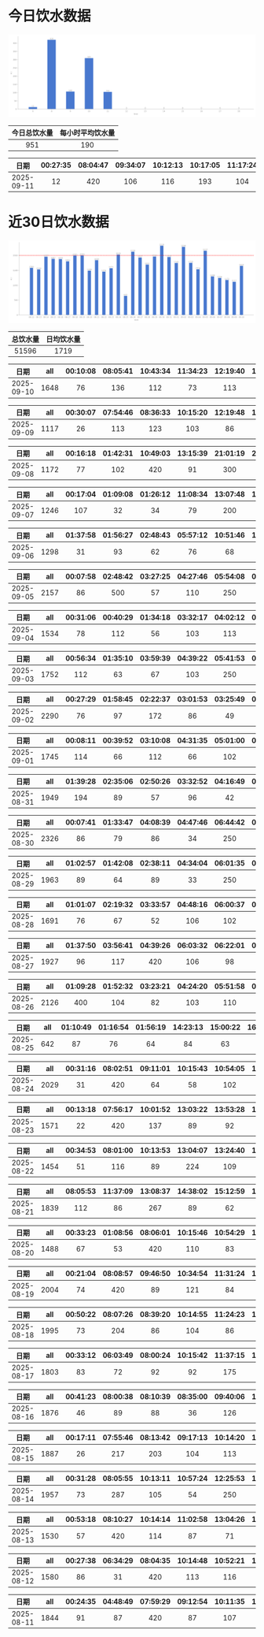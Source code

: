 # 今日饮水数据

<div align=center>
<img src="today.png" style="zoom: 100%;" />

| 今日总饮水量 | 每小时平均饮水量 |
| :----: | :----: |
| 951 | 190 |
</div>

| 日期 | 00:27:35 | 08:04:47 | 09:34:07 | 10:12:13 | 10:17:05 | 11:17:24 |
| :----: | :----: | :----: | :----: | :----: | :----: | :----: |
| 2025-09-11 | 12 | 420 | 106 | 116 | 193 | 104 |

# 近30日饮水数据

<div align=center>
<img src="30.png"style="zoom: 100%;" />

| 总饮水量 | 日均饮水量 |
| :----: | :----: |
| 51596 | 1719 |
</div>

| 日期 | all | 00:10:08 | 08:05:41 | 10:43:34 | 11:34:23 | 12:19:40 | 13:08:11 | 14:16:00 | 15:13:27 | 15:56:42 | 17:48:27 | 20:28:43 | 21:17:27 | 21:24:50 | 22:17:44 | 23:15:29 | 23:52:00 |
| :----: | :----: | :----: | :----: | :----: | :----: | :----: | :----: | :----: | :----: | :----: | :----: | :----: | :----: | :----: | :----: | :----: | :----: |
| 2025-09-10 | 1648 | 76 | 136 | 112 | 73 | 113 | 97 | 66 | 83 | 116 | 67 | 77 | 300 | 107 | 116 | 86 | 23 |

| 日期 | all | 00:30:07 | 07:54:46 | 08:36:33 | 10:15:20 | 12:19:48 | 13:10:46 | 16:11:20 | 17:01:13 | 17:34:34 | 22:54:07 | 23:08:50 |
| :----: | :----: | :----: | :----: | :----: | :----: | :----: | :----: | :----: | :----: | :----: | :----: | :----: |
| 2025-09-09 | 1117 | 26 | 113 | 123 | 103 | 86 | 92 | 113 | 33 | 61 | 300 | 67 |

| 日期 | all | 00:16:18 | 01:42:31 | 10:49:03 | 13:15:39 | 21:01:19 | 21:37:05 | 22:51:47 |
| :----: | :----: | :----: | :----: | :----: | :----: | :----: | :----: | :----: |
| 2025-09-08 | 1172 | 77 | 102 | 420 | 91 | 300 | 114 | 68 |

| 日期 | all | 00:17:04 | 01:09:08 | 01:26:12 | 11:08:34 | 13:07:48 | 14:25:22 | 18:20:33 | 19:15:11 | 22:00:21 | 22:34:45 | 23:18:35 |
| :----: | :----: | :----: | :----: | :----: | :----: | :----: | :----: | :----: | :----: | :----: | :----: | :----: |
| 2025-09-07 | 1246 | 107 | 32 | 34 | 79 | 200 | 92 | 87 | 113 | 300 | 113 | 89 |

| 日期 | all | 01:37:58 | 01:56:27 | 02:48:43 | 05:57:12 | 10:51:46 | 11:35:05 | 12:15:22 | 14:41:43 | 14:58:28 | 15:47:31 | 17:05:15 | 17:57:04 | 18:35:40 | 20:04:55 | 22:27:10 | 23:04:46 |
| :----: | :----: | :----: | :----: | :----: | :----: | :----: | :----: | :----: | :----: | :----: | :----: | :----: | :----: | :----: | :----: | :----: | :----: |
| 2025-09-06 | 1298 | 31 | 93 | 62 | 76 | 68 | 69 | 49 | 300 | 77 | 86 | 69 | 23 | 13 | 123 | 67 | 92 |

| 日期 | all | 00:07:58 | 02:48:42 | 03:27:25 | 04:27:46 | 05:54:08 | 07:13:54 | 07:49:59 | 08:15:01 | 09:39:48 | 15:23:44 | 17:06:56 | 18:02:06 | 18:47:55 | 18:48:37 | 19:43:34 | 21:33:38 | 21:46:46 | 22:37:25 | 23:37:42 |
| :----: | :----: | :----: | :----: | :----: | :----: | :----: | :----: | :----: | :----: | :----: | :----: | :----: | :----: | :----: | :----: | :----: | :----: | :----: | :----: | :----: |
| 2025-09-05 | 2157 | 86 | 500 | 57 | 110 | 250 | 122 | 73 | 69 | 34 | 62 | 33 | 67 | 47 | 85 | 121 | 76 | 72 | 107 | 186 |

| 日期 | all | 00:31:06 | 00:40:29 | 01:34:18 | 03:32:17 | 04:02:12 | 05:52:53 | 08:02:08 | 08:13:50 | 09:08:16 | 17:01:06 | 18:56:49 | 19:20:29 | 19:54:04 | 20:52:14 | 22:39:29 |
| :----: | :----: | :----: | :----: | :----: | :----: | :----: | :----: | :----: | :----: | :----: | :----: | :----: | :----: | :----: | :----: | :----: |
| 2025-09-04 | 1534 | 78 | 112 | 56 | 103 | 113 | 250 | 22 | 49 | 63 | 63 | 300 | 97 | 62 | 103 | 63 |

| 日期 | all | 00:56:34 | 01:35:10 | 03:59:39 | 04:39:22 | 05:41:53 | 07:17:47 | 07:47:31 | 08:12:29 | 08:56:53 | 16:49:44 | 18:45:17 | 19:23:58 | 20:09:54 | 20:39:11 | 21:12:58 | 22:31:25 |
| :----: | :----: | :----: | :----: | :----: | :----: | :----: | :----: | :----: | :----: | :----: | :----: | :----: | :----: | :----: | :----: | :----: | :----: |
| 2025-09-03 | 1752 | 112 | 63 | 67 | 103 | 250 | 228 | 33 | 76 | 69 | 67 | 300 | 87 | 34 | 72 | 102 | 89 |

| 日期 | all | 00:27:29 | 01:58:45 | 02:22:37 | 03:01:53 | 03:25:49 | 04:11:35 | 05:20:07 | 05:50:03 | 06:08:11 | 06:36:17 | 07:06:46 | 07:19:07 | 09:05:52 | 16:31:45 | 17:04:52 | 18:24:04 | 18:51:17 | 19:50:49 | 20:05:37 | 20:31:32 | 20:54:42 | 21:06:41 | 21:52:54 | 22:04:47 | 22:30:49 |
| :----: | :----: | :----: | :----: | :----: | :----: | :----: | :----: | :----: | :----: | :----: | :----: | :----: | :----: | :----: | :----: | :----: | :----: | :----: | :----: | :----: | :----: | :----: | :----: | :----: | :----: | :----: |
| 2025-09-02 | 2290 | 76 | 97 | 172 | 86 | 49 | 107 | 112 | 250 | 76 | 81 | 59 | 113 | 55 | 86 | 33 | 250 | 76 | 77 | 61 | 116 | 86 | 33 | 47 | 31 | 61 |

| 日期 | all | 00:08:11 | 00:39:52 | 03:10:08 | 04:31:35 | 05:01:00 | 05:30:32 | 06:02:59 | 06:35:32 | 07:16:32 | 08:44:06 | 08:48:14 | 17:47:57 | 21:01:06 | 21:38:55 | 22:44:57 |
| :----: | :----: | :----: | :----: | :----: | :----: | :----: | :----: | :----: | :----: | :----: | :----: | :----: | :----: | :----: | :----: | :----: |
| 2025-09-01 | 1745 | 114 | 66 | 112 | 66 | 102 | 98 | 300 | 116 | 96 | 37 | 66 | 200 | 77 | 83 | 212 |

| 日期 | all | 01:39:28 | 02:35:06 | 02:50:26 | 03:32:52 | 04:16:49 | 04:42:40 | 05:16:24 | 05:21:00 | 13:52:22 | 16:17:24 | 18:14:08 | 18:43:55 | 19:08:34 | 19:34:57 | 19:35:39 | 20:31:33 | 20:55:07 | 21:01:31 | 21:18:37 | 22:32:37 | 23:02:14 |
| :----: | :----: | :----: | :----: | :----: | :----: | :----: | :----: | :----: | :----: | :----: | :----: | :----: | :----: | :----: | :----: | :----: | :----: | :----: | :----: | :----: | :----: | :----: |
| 2025-08-31 | 1949 | 194 | 89 | 57 | 96 | 42 | 44 | 31 | 33 | 97 | 65 | 600 | 51 | 72 | 96 | 69 | 84 | 59 | 57 | 49 | 31 | 33 |

| 日期 | all | 00:07:41 | 01:33:47 | 04:08:39 | 04:47:46 | 06:44:42 | 08:29:29 | 13:50:50 | 20:54:48 | 21:25:08 | 22:45:57 | 23:16:40 | 23:24:27 |
| :----: | :----: | :----: | :----: | :----: | :----: | :----: | :----: | :----: | :----: | :----: | :----: | :----: | :----: |
| 2025-08-30 | 2326 | 86 | 79 | 86 | 34 | 250 | 54 | 96 | 840 | 420 | 216 | 63 | 102 |

| 日期 | all | 01:02:57 | 01:42:08 | 02:38:11 | 04:34:04 | 06:01:35 | 07:15:44 | 07:46:41 | 08:15:53 | 09:14:48 | 14:55:09 | 19:23:37 | 20:13:33 | 20:42:04 | 21:04:42 | 21:57:10 | 22:46:39 | 23:15:34 |
| :----: | :----: | :----: | :----: | :----: | :----: | :----: | :----: | :----: | :----: | :----: | :----: | :----: | :----: | :----: | :----: | :----: | :----: | :----: |
| 2025-08-29 | 1963 | 89 | 64 | 89 | 33 | 250 | 203 | 55 | 61 | 33 | 49 | 300 | 57 | 63 | 82 | 307 | 61 | 167 |

| 日期 | all | 01:01:07 | 02:19:32 | 03:33:57 | 04:48:16 | 06:00:37 | 07:49:04 | 09:20:34 | 16:49:09 | 17:11:09 | 17:38:18 | 17:59:08 | 18:39:27 | 19:43:41 | 20:09:46 | 20:28:58 | 22:39:48 | 22:49:29 | 23:59:51 |
| :----: | :----: | :----: | :----: | :----: | :----: | :----: | :----: | :----: | :----: | :----: | :----: | :----: | :----: | :----: | :----: | :----: | :----: | :----: | :----: |
| 2025-08-28 | 1691 | 76 | 67 | 52 | 106 | 102 | 62 | 21 | 61 | 82 | 68 | 43 | 66 | 33 | 226 | 197 | 114 | 84 | 231 |

| 日期 | all | 01:37:50 | 03:56:41 | 04:39:26 | 06:03:32 | 06:22:01 | 07:13:58 | 08:15:39 | 09:18:39 | 18:09:41 | 19:16:30 | 19:49:26 | 20:28:44 | 22:38:56 | 22:43:17 | 23:34:39 |
| :----: | :----: | :----: | :----: | :----: | :----: | :----: | :----: | :----: | :----: | :----: | :----: | :----: | :----: | :----: | :----: | :----: |
| 2025-08-27 | 1927 | 96 | 117 | 420 | 106 | 98 | 87 | 76 | 23 | 200 | 99 | 87 | 33 | 62 | 189 | 234 |

| 日期 | all | 01:09:28 | 01:52:32 | 03:23:21 | 04:24:20 | 05:51:58 | 06:25:52 | 07:25:34 | 08:21:59 | 09:19:46 | 16:41:05 | 16:50:44 | 17:10:57 | 17:22:11 | 18:19:16 | 18:43:47 | 18:56:02 | 19:49:10 | 20:07:00 | 20:31:49 | 22:34:01 | 23:30:19 |
| :----: | :----: | :----: | :----: | :----: | :----: | :----: | :----: | :----: | :----: | :----: | :----: | :----: | :----: | :----: | :----: | :----: | :----: | :----: | :----: | :----: | :----: | :----: |
| 2025-08-26 | 2126 | 400 | 104 | 82 | 103 | 110 | 84 | 98 | 67 | 79 | 21 | 83 | 121 | 29 | 91 | 102 | 92 | 96 | 33 | 28 | 217 | 86 |

| 日期 | all | 01:10:49 | 01:16:54 | 01:56:19 | 14:23:13 | 15:00:22 | 16:46:46 | 20:33:57 | 20:51:04 |
| :----: | :----: | :----: | :----: | :----: | :----: | :----: | :----: | :----: | :----: |
| 2025-08-25 | 642 | 87 | 76 | 64 | 84 | 63 | 42 | 63 | 163 |

| 日期 | all | 00:31:16 | 08:02:51 | 09:11:01 | 10:15:43 | 10:54:05 | 11:23:01 | 11:46:37 | 12:18:15 | 13:04:53 | 14:57:34 | 15:15:16 | 17:35:53 | 18:59:13 | 19:59:37 | 21:55:34 | 22:14:49 | 22:44:35 | 23:16:50 |
| :----: | :----: | :----: | :----: | :----: | :----: | :----: | :----: | :----: | :----: | :----: | :----: | :----: | :----: | :----: | :----: | :----: | :----: | :----: | :----: |
| 2025-08-24 | 2029 | 31 | 420 | 64 | 58 | 102 | 87 | 51 | 200 | 99 | 89 | 62 | 114 | 114 | 54 | 300 | 53 | 88 | 43 |

| 日期 | all | 00:13:18 | 07:56:17 | 10:01:52 | 13:03:22 | 13:53:28 | 15:22:49 | 16:12:03 | 20:41:34 | 22:13:48 | 22:30:14 | 23:04:42 | 23:35:33 |
| :----: | :----: | :----: | :----: | :----: | :----: | :----: | :----: | :----: | :----: | :----: | :----: | :----: | :----: |
| 2025-08-23 | 1571 | 22 | 420 | 137 | 89 | 92 | 52 | 89 | 102 | 300 | 103 | 91 | 74 |

| 日期 | all | 00:34:53 | 08:01:00 | 10:13:53 | 13:04:07 | 13:24:40 | 14:16:26 | 15:16:00 | 16:31:18 | 17:08:49 | 17:35:13 | 18:39:08 | 20:39:42 | 22:04:25 | 22:35:10 | 22:56:48 | 23:36:40 |
| :----: | :----: | :----: | :----: | :----: | :----: | :----: | :----: | :----: | :----: | :----: | :----: | :----: | :----: | :----: | :----: | :----: | :----: |
| 2025-08-22 | 1454 | 51 | 116 | 89 | 224 | 109 | 79 | 78 | 116 | 56 | 87 | 89 | 96 | 88 | 61 | 79 | 36 |

| 日期 | all | 08:05:53 | 11:37:09 | 13:08:37 | 14:38:02 | 15:12:59 | 15:27:27 | 17:25:07 | 19:46:41 | 21:52:27 | 22:31:48 | 22:44:15 | 23:44:58 | 23:58:06 |
| :----: | :----: | :----: | :----: | :----: | :----: | :----: | :----: | :----: | :----: | :----: | :----: | :----: | :----: | :----: |
| 2025-08-21 | 1839 | 112 | 86 | 267 | 89 | 62 | 420 | 67 | 109 | 300 | 92 | 117 | 34 | 84 |

| 日期 | all | 00:33:23 | 01:08:56 | 08:06:01 | 10:15:46 | 10:54:29 | 13:03:22 | 14:00:23 | 14:51:47 | 16:08:10 | 17:31:48 | 21:59:30 |
| :----: | :----: | :----: | :----: | :----: | :----: | :----: | :----: | :----: | :----: | :----: | :----: | :----: |
| 2025-08-20 | 1488 | 67 | 53 | 420 | 110 | 83 | 89 | 91 | 317 | 112 | 32 | 114 |

| 日期 | all | 00:21:04 | 08:08:57 | 09:46:50 | 10:34:54 | 11:31:24 | 13:02:22 | 13:45:48 | 14:09:45 | 16:26:26 | 17:14:38 | 17:43:28 | 18:37:37 | 20:27:02 | 21:32:12 | 23:32:29 | 23:51:07 |
| :----: | :----: | :----: | :----: | :----: | :----: | :----: | :----: | :----: | :----: | :----: | :----: | :----: | :----: | :----: | :----: | :----: | :----: |
| 2025-08-19 | 2004 | 74 | 420 | 89 | 121 | 84 | 89 | 109 | 89 | 82 | 101 | 35 | 173 | 63 | 300 | 114 | 61 |

| 日期 | all | 00:50:22 | 08:07:26 | 08:39:20 | 10:14:55 | 11:24:23 | 13:06:07 | 13:40:30 | 15:02:28 | 15:30:42 | 17:10:20 | 17:45:39 | 19:23:41 | 21:39:12 | 21:58:18 | 22:11:06 | 22:30:20 | 22:55:16 |
| :----: | :----: | :----: | :----: | :----: | :----: | :----: | :----: | :----: | :----: | :----: | :----: | :----: | :----: | :----: | :----: | :----: | :----: | :----: |
| 2025-08-18 | 1995 | 73 | 204 | 86 | 104 | 86 | 94 | 94 | 197 | 89 | 76 | 33 | 420 | 89 | 92 | 113 | 112 | 33 |

| 日期 | all | 00:33:12 | 06:03:49 | 08:00:24 | 10:15:42 | 11:37:15 | 12:15:49 | 12:41:25 | 13:10:03 | 14:12:06 | 14:57:47 | 15:15:04 | 16:14:49 | 17:36:10 | 19:06:22 | 19:58:06 | 21:35:42 | 21:48:23 | 22:23:01 |
| :----: | :----: | :----: | :----: | :----: | :----: | :----: | :----: | :----: | :----: | :----: | :----: | :----: | :----: | :----: | :----: | :----: | :----: | :----: | :----: |
| 2025-08-17 | 1803 | 83 | 72 | 92 | 92 | 175 | 100 | 89 | 91 | 84 | 114 | 33 | 94 | 104 | 86 | 114 | 200 | 91 | 89 |

| 日期 | all | 00:41:23 | 08:00:38 | 08:10:39 | 08:35:00 | 09:40:06 | 10:17:17 | 11:01:23 | 12:18:00 | 14:01:33 | 14:48:18 | 15:20:56 | 16:45:40 | 17:37:55 | 19:28:11 | 20:41:48 | 22:01:15 | 22:50:59 | 23:13:53 |
| :----: | :----: | :----: | :----: | :----: | :----: | :----: | :----: | :----: | :----: | :----: | :----: | :----: | :----: | :----: | :----: | :----: | :----: | :----: | :----: |
| 2025-08-16 | 1876 | 46 | 89 | 88 | 36 | 126 | 91 | 82 | 100 | 400 | 78 | 104 | 79 | 88 | 98 | 82 | 112 | 89 | 88 |

| 日期 | all | 00:17:11 | 07:55:46 | 08:13:42 | 09:17:13 | 10:14:20 | 10:14:52 | 11:03:30 | 13:02:26 | 13:48:47 | 14:31:40 | 14:45:51 | 15:14:36 | 18:35:23 | 21:17:20 | 21:22:08 | 23:23:35 | 23:56:38 |
| :----: | :----: | :----: | :----: | :----: | :----: | :----: | :----: | :----: | :----: | :----: | :----: | :----: | :----: | :----: | :----: | :----: | :----: | :----: |
| 2025-08-15 | 1887 | 26 | 217 | 203 | 104 | 113 | 127 | 89 | 34 | 102 | 77 | 64 | 76 | 91 | 300 | 102 | 69 | 93 |

| 日期 | all | 00:31:28 | 08:05:55 | 10:13:11 | 10:57:24 | 12:25:53 | 13:05:33 | 14:16:54 | 15:24:44 | 16:29:09 | 16:59:56 | 18:30:22 | 20:03:03 | 22:13:49 | 22:22:20 | 22:40:07 | 23:26:53 |
| :----: | :----: | :----: | :----: | :----: | :----: | :----: | :----: | :----: | :----: | :----: | :----: | :----: | :----: | :----: | :----: | :----: | :----: |
| 2025-08-14 | 1957 | 73 | 287 | 105 | 54 | 250 | 103 | 169 | 93 | 84 | 45 | 89 | 77 | 300 | 114 | 62 | 52 |

| 日期 | all | 00:53:18 | 08:10:27 | 10:14:14 | 11:02:58 | 13:04:26 | 13:34:17 | 15:02:01 | 16:05:12 | 20:18:12 | 21:53:55 | 22:58:57 | 23:47:04 |
| :----: | :----: | :----: | :----: | :----: | :----: | :----: | :----: | :----: | :----: | :----: | :----: | :----: | :----: |
| 2025-08-13 | 1530 | 57 | 420 | 114 | 87 | 71 | 89 | 189 | 104 | 87 | 112 | 109 | 91 |

| 日期 | all | 00:27:38 | 06:34:29 | 08:04:35 | 10:14:48 | 10:52:21 | 12:22:02 | 13:08:07 | 14:36:39 | 20:44:46 | 21:42:11 | 22:19:39 | 22:46:20 |
| :----: | :----: | :----: | :----: | :----: | :----: | :----: | :----: | :----: | :----: | :----: | :----: | :----: | :----: |
| 2025-08-12 | 1580 | 86 | 31 | 420 | 113 | 116 | 101 | 94 | 102 | 47 | 300 | 106 | 64 |

| 日期 | all | 00:24:35 | 04:48:49 | 07:59:29 | 09:12:54 | 10:11:35 | 12:41:32 | 13:48:06 | 14:23:32 | 14:56:48 | 16:38:54 | 18:29:03 | 19:02:40 | 21:31:48 | 22:21:19 | 22:45:48 |
| :----: | :----: | :----: | :----: | :----: | :----: | :----: | :----: | :----: | :----: | :----: | :----: | :----: | :----: | :----: | :----: | :----: |
| 2025-08-11 | 1844 | 91 | 87 | 420 | 87 | 107 | 107 | 110 | 171 | 61 | 112 | 56 | 91 | 200 | 67 | 77 |

